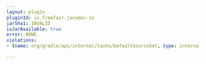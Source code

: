 ```yaml
---
layout: plugin
pluginId: io.freefair.javadoc-io
jarSha1: INVALID
isJarAvailable: true
error: NONE
violations:
- {name: org/gradle/api/internal/tasks/DefaultSourceSet, type: internal-api-usage}

---
```

